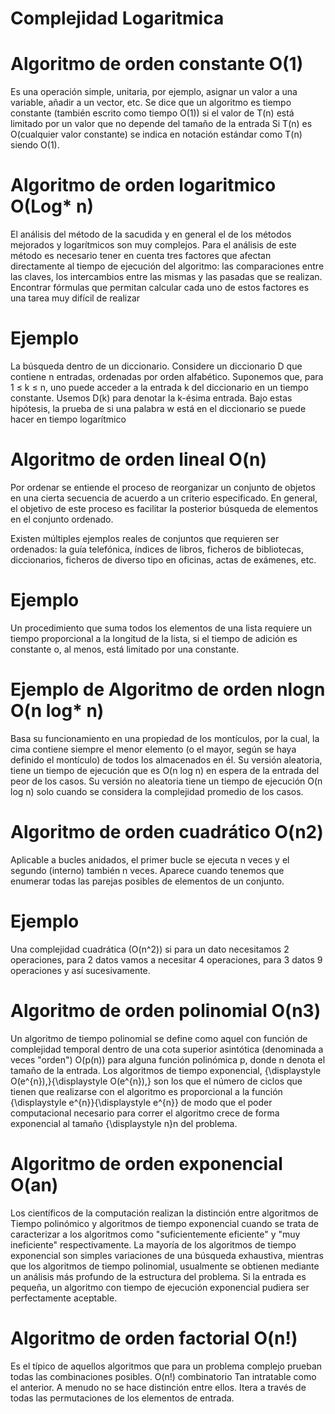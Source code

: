 # Complejidad Logaritmica

 # Algoritmo de orden constante O(1) 
Es una operación simple, unitaria, por ejemplo, asignar un valor a una variable, añadir a un vector, etc. Se dice que un algoritmo es tiempo constante (también escrito como tiempo O(1)) si el valor de T(n) está limitado por un valor que no depende del tamaño de la entrada Si T(n) es O(cualquier valor constante) se indica en notación estándar como T(n) siendo O(1).

# Algoritmo de orden logaritmico O(Log* n)

El análisis del método de la sacudida y en general el de los métodos mejorados y logarítmicos son muy complejos. Para el análisis de este método es necesario tener en cuenta tres factores que afectan directamente al tiempo de ejecución del algoritmo: las comparaciones entre las claves, los intercambios entre las mismas y las pasadas que se realizan. Encontrar fórmulas que permitan calcular cada uno de estos factores es una tarea muy difícil de realizar
# Ejemplo
La búsqueda dentro de un diccionario. Considere un diccionario D que contiene n entradas, ordenadas por orden alfabético. Suponemos que, para 1 ≤ k ≤ n, uno puede acceder a la entrada k del diccionario en un tiempo constante. Usemos D(k) para denotar la k-ésima entrada. Bajo estas hipótesis, la prueba de si una palabra w está en el diccionario se puede hacer en tiempo logarítmico
# Algoritmo de orden lineal O(n)
Por ordenar se entiende el proceso de reorganizar un conjunto de objetos en una cierta secuencia de acuerdo a un criterio especificado. En general, el objetivo de este proceso es facilitar la posterior búsqueda de elementos en el conjunto ordenado.

Existen múltiples ejemplos reales de conjuntos que requieren ser ordenados: la guía telefónica, índices de libros, ficheros de bibliotecas, diccionarios, ficheros de diverso tipo en oficinas, actas de exámenes, etc.
# Ejemplo
Un procedimiento que suma todos los elementos de una lista requiere un tiempo proporcional a la longitud de la lista, si el tiempo de adición es constante o, al menos, está limitado por una constante.

# Ejemplo de Algoritmo de orden nlogn O(n log* n)
Basa su funcionamiento en una propiedad de los montículos, por la cual, la cima contiene siempre el menor elemento (o el mayor, según se haya definido el montículo)
de todos los almacenados en él.
Su versión aleatoria, tiene un tiempo de ejecución que es O(n log n) en espera de la entrada del peor de los casos. Su versión no aleatoria tiene un tiempo de ejecución O(n log n) solo cuando se considera la complejidad promedio de los casos.

# Algoritmo de orden cuadrático O(n2)
Aplicable a bucles anidados, el primer bucle se ejecuta n veces y el segundo (interno) también n veces. Aparece cuando tenemos que enumerar todas las parejas posibles de elementos de un conjunto.
# Ejemplo
Una complejidad cuadrática (O(n^2)) si para un dato necesitamos 2 operaciones, para 2 datos vamos a necesitar 4 operaciones, para 3 datos 9 operaciones y así sucesivamente.

# Algoritmo de orden polinomial O(n3)
Un algoritmo de tiempo polinomial se define como aquel con función de complejidad temporal dentro de una cota superior asintótica (denominada a veces "orden") O(p(n)) para alguna función polinómica p, donde n denota el tamaño de la entrada. Los algoritmos de tiempo exponencial, {\displaystyle O(e^{n}),}{\displaystyle O(e^{n}),} son los que el número de ciclos que tienen que realizarse con el algoritmo es proporcional a la función {\displaystyle e^{n}}{\displaystyle e^{n}} de modo que el poder computacional necesario para correr el algoritmo crece de forma exponencial al tamaño {\displaystyle n}n del problema.

# Algoritmo de orden exponencial O(an)
Los científicos de la computación realizan la distinción entre algoritmos de Tiempo polinómico y algoritmos de tiempo exponencial cuando se trata de caracterizar a los algoritmos como "suficientemente eficiente" y "muy ineficiente" respectivamente. La mayoría de los algoritmos de tiempo exponencial son simples variaciones de una búsqueda exhaustiva, mientras que los algoritmos de tiempo polinomial, usualmente se obtienen mediante un análisis más profundo de la estructura del problema. Si la entrada es pequeña, un algoritmo con tiempo de ejecución exponencial pudiera ser perfectamente aceptable.

# Algoritmo de orden factorial O(n!)
Es el típico de aquellos algoritmos que para un problema complejo prueban todas las combinaciones posibles. O(n!) combinatorio Tan intratable como el anterior. A menudo no se hace distinción entre ellos. Itera a través de todas las permutaciones de los elementos de entrada.
